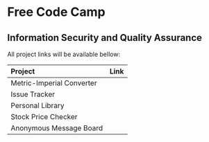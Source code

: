 # Free Code Camp

## Information Security and Quality Assurance

All project links will be available bellow:

| Project                   | Link |
| :------------------------ | :--- |
| Metric-Imperial Converter |      |
| Issue Tracker             |      |
| Personal Library          |      |
| Stock Price Checker       |      |
| Anonymous Message Board   |      |
